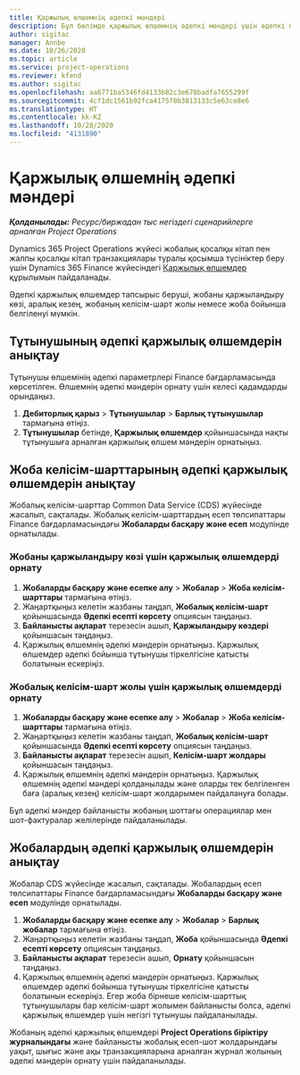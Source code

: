 ```yaml
---
title: Қаржылық өлшемнің әдепкі мәндері
description: Бұл бөлімде қаржылық өлшемнің әдепкі мәндері үшін әдепкі параметрлерді орнату туралы ақпарат берілген.
author: sigitac
manager: Annbe
ms.date: 10/26/2020
ms.topic: article
ms.service: project-operations
ms.reviewer: kfend
ms.author: sigitac
ms.openlocfilehash: aa6771ba5346fd4133b82c3e670badfa7655299f
ms.sourcegitcommit: 4cf1dc1561b92fca4175f0b3813133c5e63ce8e6
ms.translationtype: HT
ms.contentlocale: kk-KZ
ms.lasthandoff: 10/28/2020
ms.locfileid: "4131890"
---
```

# <a name="financial-dimension-defaults"></a>Қаржылық өлшемнің әдепкі мәндері

_**Қолданылады:** Ресурс/биржадан тыс негіздегі сценарийлерге арналған Project Operations_

Dynamics 365 Project Operations жүйесі жобалық қосалқы кітап пен жалпы қосалқы кітап транзакциялары туралы қосымша түсініктер беру үшін Dynamics 365 Finance жүйесіндегі [Қаржылық өлшемдер](https://docs.microsoft.com/dynamics365/finance/general-ledger/financial-dimensions) құрылымын пайдаланады.

Әдепкі қаржылық өлшемдер тапсырыс беруші, жобаны қаржыландыру көзі, аралық кезең, жобаның келісім-шарт жолы немесе жоба бойынша белгіленуі мүмкін.

## <a name="define-default-financial-dimensions-for-a-customer"></a>Тұтынушының әдепкі қаржылық өлшемдерін анықтау

Тұтынушы өлшемінің әдепкі параметрлері Finance бағдарламасында көрсетілген. Өлшемнің әдепкі мәндерін орнату үшін келесі қадамдарды орындаңыз.

1. **Дебиторлық қарыз** > **Тұтынушылар** > **Барлық тұтынушылар** тармағына өтіңіз.
2. **Тұтынушылар** бетінде, **Қаржылық өлшемдер** қойыншасында нақты тұтынушыға арналған қаржылық өлшем мәндерін орнатыңыз.

## <a name="define-default-financial-dimensions-for-project-contracts"></a>Жоба келісім-шарттарының әдепкі қаржылық өлшемдерін анықтау

Жобалық келісім-шарттар Common Data Service (CDS) жүйесінде жасалып, сақталады. Жобалық келісім-шарттардың есеп төлсипаттары Finance бағдарламасындағы **Жобаларды басқару және есеп** модулінде орнатылады.

### <a name="set-financial-dimensions-for-a-project-funding-source"></a>Жобаны қаржыландыру көзі үшін қаржылық өлшемдерді орнату

1. **Жобаларды басқару және есепке алу** > **Жобалар** > **Жоба келісім-шарттары** тармағына өтіңіз.
2. Жаңартқыңыз келетін жазбаны таңдап, **Жобалық келісім-шарт** қойыншасында **Әдепкі есепті көрсету** опциясын таңдаңыз.
3. **Байланысты ақпарат** терезесін ашып, **Қаржыландыру көздері** қойыншасын таңдаңыз.
4. Қаржылық өлшемнің әдепкі мәндерін орнатыңыз. Қаржылық өлшемдер әдепкі бойынша тұтынушы тіркелгісіне қатысты болатынын ескеріңіз.

### <a name="set-financial-dimensions-for-a-project-contract-line"></a>Жобалық келісім-шарт жолы үшін қаржылық өлшемдерді орнату

1. **Жобаларды басқару және есепке алу** > **Жобалар** > **Жоба келісім-шарттары** тармағына өтіңіз.
2. Жаңартқыңыз келетін жазбаны таңдап, **Жобалық келісім-шарт** қойыншасында **Әдепкі есепті көрсету** опциясын таңдаңыз.
3. **Байланысты ақпарат** терезесін ашып, **Келісім-шарт жолдары** қойыншасын таңдаңыз.
4. Қаржылық өлшемнің әдепкі мәндерін орнатыңыз. Қаржылық өлшемнің әдепкі мәндері қолданылады және оларды тек белгіленген баға (аралық кезең) келісім-шарт жолдарымен пайдалануға болады.

Бұл әдепкі мәндер байланысты жобаның шоттағы операциялар мен шот-фактуралар желілерінде пайдаланылады.

## <a name="define-default-financial-dimensions-for-projects"></a>Жобалардың әдепкі қаржылық өлшемдерін анықтау

Жобалар CDS жүйесінде жасалып, сақталады. Жобалардың есеп төлсипаттары Finance бағдарламасындағы **Жобаларды басқару және есеп** модулінде орнатылады.

1. **Жобаларды басқару және есепке алу** > **Жобалар** > **Барлық жобалар** тармағына өтіңіз.
2. Жаңартқыңыз келетін жазбаны таңдап, **Жоба** қойыншасында **Әдепкі есепті көрсету** опциясын таңдаңыз.
3. **Байланысты ақпарат** терезесін ашып, **Орнату** қойыншасын таңдаңыз.
4. Қаржылық өлшемнің әдепкі мәндерін орнатыңыз. Қаржылық өлшемдер әдепкі бойынша тұтынушы тіркелгісіне қатысты болатынын ескеріңіз. Егер жоба бірнеше келісім-шарттық тұтынушылары бар келісім-шарт жолымен байланысты болса, әдепкі қаржылық өлшемдер үшін негізгі тұтынушы пайдаланылады.

Жобаның әдепкі қаржылық өлшемдері **Project Operations біріктіру журналындағы** және байланысты жобалық есеп-шот жолдарындағы уақыт, шығыс және ақы транзакцияларына арналған журнал жолының әдепкі мәндерін орнату үшін пайдаланылады.
